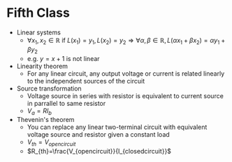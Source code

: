# Fifth Class
* Linear systems
  * $\forall x_1, x_2\in\mathbb R$ if $L(x_1)=y_1, L(x_2)=y_2\Rightarrow\forall \alpha, \beta\in\mathbb R, L(\alpha x_1+\beta x_2)=\alpha y_1+\beta y_2$
  * e.g. $y=x+1$ is not linear
* Linearity theorem
  * For any linear circuit, any output voltage or current is related linearly to the independent sources of the circuit
* Source transformation
  * Voltage source in series with resistor is equivalent to current source in parrallel to same resistor
  * $V_a=RI_b$
* Thevenin's theorem
  * You can replace any linear two-terminal circuit with equivalent voltage source and resistor given a constant load
  * $V_{th}=V_{open circuit}$
  * $R_{th}=\frac{V_{opencircuit}}{I_{closedcircuit}}$